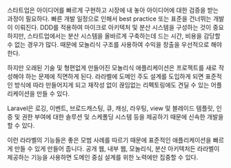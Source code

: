 스타트업은 아이디어를 빠르게 구현하고 시장에 내 놓아 아이디어에 대한 검증을 받는 과정이 필요하다. 빠른 개발 일정으로 인해서 best practice 또는 표준을 건너뛰는 개발이 이뤄진다. 
DDD를 적용하여 마이크로 아키텍처 및 분산 시스템을 구성하는 것이 중요하지만, 스타트업에서는 분산 시스템을 올바르게 구축하는데 드는 시간, 비용을 감당할 수 없는 경우가 많다. 때문에 모놀리식 구조를 사용하여 수익을 창출을 우선적으로 해야 한다.

하지만 오래된 기술 및 형편없게 만들어진 모놀리식 애플리케이션은 프로젝트를 새로 작성해야 하는 문제에 직면하게 된다. 라라벨에 도메인 주도 설계를 도입하게 되면 표준적인 방식에 따라 만들어지게 되고 재작성 없이 끊임없는 리펙토링에도 견딜 수 있는 어플리케이션을 만들 수 있다. 

Laravel은 로깅, 이벤트, 브로드캐스팅, 큐, 캐싱, 라우팅, view 및 블레이드 템플릿, 인증 및 권한 부여에 대한 솔루션 및 스케폴딩 시스템 등을 제공하기 때문에 신속한 개발을 할 수 있다. 

이런 라라벨의 기능들은 좋은 모범 사례를 따르기 때문에 표준적인 애플리케이션을 빠르게 만들 수 있게 만들어 줍니다. 공개 웹, 내부 웹, 모놀리식, 분산 아키텍처든 라라벨이 제공하는 기능을 사용하면 도메인 중심 설계를 위한 노력에만 집중할 수 있다.
